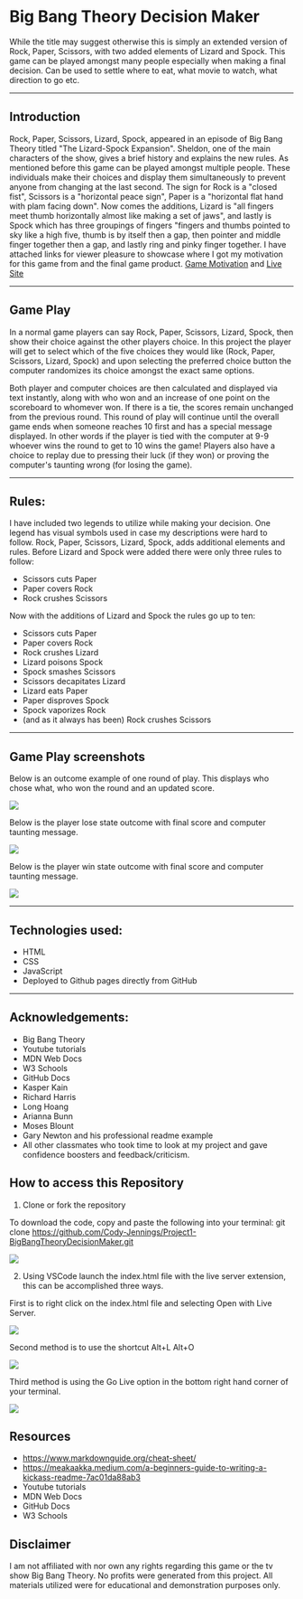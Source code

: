 # Big Bang Theory Decision Maker

While the title may suggest otherwise this is simply an extended version of Rock, Paper, Scissors, with two added elements of Lizard and Spock. This game can be played amongst many people especially when making a final decision. Can be used to settle where to eat, what movie to watch, what direction to go etc.

- - - 

## Introduction

Rock, Paper, Scissors, Lizard, Spock, appeared in an episode of Big Bang Theory titled "The Lizard-Spock Expansion". Sheldon, one of the main characters of the show, gives a brief history and explains the new rules. As mentioned before this game can be played amongst multiple people. These individuals make their choices and display them simultaneously to prevent anyone from changing at the last second. The sign for Rock is a "closed fist", Scissors is a "horizontal peace sign", Paper is a "horizontal flat hand with plam facing down". Now comes the additions, Lizard is "all fingers meet thumb horizontally almost like making a set of jaws", and lastly is Spock which has three groupings of fingers "fingers and thumbs pointed to sky like a high five, thumb is by itself then a gap, then pointer and middle finger together then a gap, and lastly ring and pinky finger together. I have attached links for viewer pleasure to showcase where I got my motivation for this game from and the final game product. [Game Motivation](https://bigbangtheory.fandom.com/wiki/Rock,_Paper,_Scissors,_Lizard,_Spock) and 
[Live Site](https://cody-jennings.github.io/Project1-BigBangTheoryDecisionMaker/)

- - - 

## Game Play

In a normal game players can say Rock, Paper, Scissors, Lizard, Spock, then show their choice against the other players choice. In this project the player will get to select which of the five choices they would like (Rock, Paper, Scissors, Lizard, Spock) and upon selecting the preferred choice button the computer randomizes its choice amongst the exact same options.

Both player and computer choices are then calculated and displayed via text instantly, along with who won and an increase of one point on the scoreboard to whomever won. If there is a tie, the scores remain unchanged from the previous round. This round of play will continue until the overall game ends when someone reaches 10 first and has a special message displayed. In other words if the player is tied with the computer at 9-9 whoever wins the round to get to 10 wins the game! Players also have a choice to replay due to pressing their luck (if they won) or proving the computer's taunting wrong (for losing the game).

- - - 

## Rules:

I have included two legends to utilize while making your decision. One legend has visual symbols used in case my descriptions were hard to follow. Rock, Paper, Scissors, Lizard, Spock, adds additional elements and rules. Before Lizard and Spock were added there were only three rules to follow: 

- Scissors cuts Paper
- Paper covers Rock
- Rock crushes Scissors

Now with the additions of Lizard and Spock the rules go up to ten:

- Scissors cuts Paper
- Paper covers Rock
- Rock crushes Lizard
- Lizard poisons Spock
- Spock smashes Scissors
- Scissors decapitates Lizard
- Lizard eats Paper
- Paper disproves Spock
- Spock vaporizes Rock
- (and as it always has been) Rock crushes Scissors

- - -

## Game Play screenshots

Below is an outcome example of one round of play. This displays who chose what, who won the round and an updated score.

![](Images/Project1-roundexample1.png)

Below is the player lose state outcome with final score and computer taunting message.

![](Images/Project1-playerlosestate.png)

Below is the player win state outcome with final score and computer taunting message.

![](Images/Project1-playerwinstate.png)

- - - 

## Technologies used:
- HTML
- CSS
- JavaScript
- Deployed to Github pages directly from GitHub

- - - 

## Acknowledgements:
- Big Bang Theory 
- Youtube tutorials
- MDN Web Docs
- W3 Schools
- GitHub Docs 
- Kasper Kain
- Richard Harris
- Long Hoang
- Arianna Bunn
- Moses Blount 
- Gary Newton and his professional readme example
- All other classmates who took time to look at my project and gave confidence boosters and feedback/criticism.

## How to access this Repository

1. Clone or fork the repository

To download the code, copy and paste the following into your terminal:
git clone https://github.com/Cody-Jennings/Project1-BigBangTheoryDecisionMaker.git

![](Images/Project1-installationStep1.png)

2. Using VSCode launch the index.html file with the live server extension, this can be accomplished three ways. 

First is to right click on the index.html file and selecting Open with Live Server.

![](Images/Project1-installationStep2.png)

Second method is to use the shortcut Alt+L Alt+O

![](Images/Project1-installationStep2.1.png)

Third method is using the Go Live option in the bottom right hand corner of your terminal.

![](Images/Project1-installationStep2.2.png)


## Resources

- https://www.markdownguide.org/cheat-sheet/
- https://meakaakka.medium.com/a-beginners-guide-to-writing-a-kickass-readme-7ac01da88ab3
- Youtube tutorials
- MDN Web Docs
- GitHub Docs
- W3 Schools

## Disclaimer

I am not affiliated with nor own any rights regarding this game or the tv show Big Bang Theory. No profits were generated from this project. All materials utilized were for educational and demonstration purposes only. 